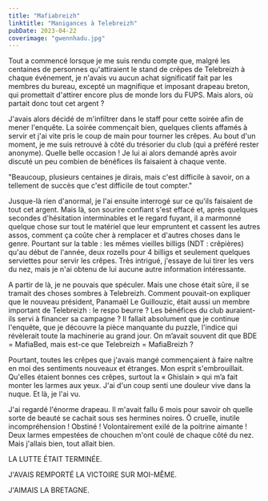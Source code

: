 ```yaml
---
title: "Mafiabreizh"
linktitle: "Manigances à Telebreizh"
pubDate: 2023-04-22
coverimage: "gwennhadu.jpg"
---
```


Tout a commencé lorsque je me suis rendu compte que, malgré les centaines de personnes qu'attiraient le stand de crêpes de Telebreizh à chaque événement, je n'avais vu aucun achat significatif fait par les membres du bureau, excepté un magnifique et imposant drapeau breton, qui promettait d'attirer encore plus de monde lors du FUPS. Mais alors, où partait donc tout cet argent ?

J'avais alors décidé de m'infiltrer dans le staff pour cette soirée afin de mener l'enquête. La soirée commençait bien, quelques clients affamés à servir et j'ai vite pris le coup de main pour tourner les crêpes. Au bout d'un moment, je me suis retrouvé à côté du trésorier du club (qui a préféré rester anonyme). Quelle belle occasion ! Je lui ai alors demandé après avoir discuté un peu combien de bénéfices ils faisaient à chaque vente.

"Beaucoup, plusieurs centaines je dirais, mais c'est difficile à savoir, on a tellement de succès que c'est difficile de tout compter."

Jusque-là rien d'anormal, je l'ai ensuite interrogé sur ce qu'ils faisaient de tout cet argent. Mais là, son sourire confiant s'est effacé et, après quelques secondes d'hésitation interminables et le regard fuyant, il a marmonné quelque chose sur tout le matériel que leur empruntent et cassent les autres assos, comment ça coûte cher à remplacer et d'autres choses dans le genre. Pourtant sur la table : les mêmes vieilles billigs (NDT : crêpières) qu'au début de l'année, deux rozells pour 4 billigs et seulement quelques serviettes pour servir les crêpes. Très intrigué, j'essaye de lui tirer les vers du nez, mais je n'ai obtenu de lui aucune autre information intéressante.

A partir de là, je ne pouvais que spéculer. Mais une chose était sûre, il se tramait des choses sombres à Telebreizh. Comment pouvait-on expliquer que le nouveau président, Panamaël Le Guillouzic, était aussi un membre important de Telebreizh : le respo beurre ? Les bénéfices du club auraient-ils servi à financer sa campagne ? Il fallait absolument que je continue l'enquête, que je découvre la pièce manquante du puzzle, l'indice qui révèlerait toute la machinerie au grand jour. On m’avait souvent dit que BDE = MafiaBed, mais est-ce que Telebreizh = MafiaBreizh ?

Pourtant, toutes les crêpes que j'avais mangé commençaient à faire naître en moi des sentiments nouveaux et étranges. Mon esprit s'embrouillait. Qu'elles étaient bonnes ces crêpes, surtout la « Ghislain » qui m’a fait monter les larmes aux yeux. J'ai d'un coup senti une douleur vive dans la nuque. Et là, je l'ai vu.

J'ai regardé l'énorme drapeau. Il m'avait fallu 6 mois pour savoir oh quelle sorte de beauté se cachait sous ses hermines noires. Ô cruelle, inutile incompréhension ! Obstiné ! Volontairement exilé de la poitrine aimante ! Deux larmes empestées de chouchen m'ont coulé de chaque côté du nez. Mais j'allais bien, tout allait bien.

LA LUTTE ÉTAIT TERMINÉE.

J'AVAIS REMPORTÉ LA VICTOIRE SUR MOI-MÊME.

J'AIMAIS LA BRETAGNE.